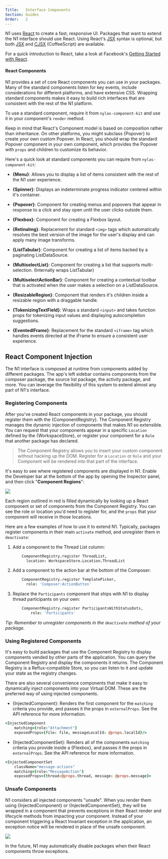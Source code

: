 ```yaml
---
Title:   Interface Components
Section: Guides
Order:   2
---
```


N1 uses [React](https://facebook.github.io/react/) to create a fast, responsive UI. Packages that want to extend the N1 interface should use React. Using React's [JSX](https://facebook.github.io/react/jsx-in-depth.html) syntax is optional, but both [JSX](https://facebook.github.io/react/jsx-in-depth.html) and [CJSX](https://github.com/jsdf/coffee-react) (CoffeeScript) are available.

For a quick introduction to React, take a look at Facebook's [Getting Started with React](http://facebook.github.io/react/docs/getting-started.html).

#### React Components

N1 provides a set of core React components you can use in your packages. Many of the standard components listen for key events, include considerations for different platforms, and have extensive CSS. Wrapping standard components makes it easy to build rich interfaces that are consistent with the rest of the N1 platform.

To use a standard component, require it from `nylas-component-kit` and use it in your component's `render` method.

<p class="well">Keep in mind that React's Component model is based on composition rather than inheritance. On other platforms, you might subclass {Popover} to create your own custom Popover. In React, you should wrap the standard Popover component in your own component, which provides the Popover with <code>props</code> and children to customize its behavior.</p>


Here's a quick look at standard components you can require from `nylas-component-kit`:

- **{Menu}**: Allows you to display a list of items consistent with the rest of the N1 user experience.

- **{Spinner}**: Displays an indeterminate progress indicator centered within it's container.

- **{Popover}**: Component for creating menus and popovers that appear in response to a click and stay open until the user clicks outside them.

- **{Flexbox}**: Component for creating a Flexbox layout.

- **{RetinaImg}**: Replacement for standard `<img>` tags which automatically resolves the best version of the image for the user's display and can apply many image transforms.

- **{ListTabular}**: Component for creating a list of items backed by a paginating ListDataSource.

- **{MultiselectList}**: Component for creating a list that supports multi-selection. (Internally wraps ListTabular)

- **{MultiselectActionBar}**: Component for creating a contextual toolbar that is activated when the user makes a selection on a ListDataSource.

- **{ResizableRegion}**: Component that renders it's children inside a resizable region with a draggable handle.

- **{TokenizingTextField}**: Wraps a standard `<input>` and takes function props for tokenizing input values and displaying autocompletion suggestions.

- **{EventedIFrame}**: Replacement for the standard `<iframe>` tag which handles events directed at the iFrame to ensure a consistent user experience.

## React Component Injection

The N1 interface is composed at runtime from components added by different packages. The app's left sidebar contains components from the composer package, the source list package, the activity package, and more. You can leverage the flexibility of this system to extend almost any part of N1's interface.

### Registering Components

After you've created React components in your package, you should register them with the {ComponentRegistry}. The Component Registry manages the dynamic injection of components that makes N1 so extensible. You can request that your components appear in a specific `Location` defined by the {WorkspaceStore}, or register your component for a `Role` that another package has declared.

> The Component Registry allows you to insert your custom component without hacking up the DOM. Register for a `Location` or `Role` and your Component will be rendered into that part of the interface.

It's easy to see where registered components are displayed in N1. Enable the Developer bar at the bottom of the app by opening the Inspector panel, and then click "**Component Regions**":

<img src="./images/injected-components.png">

Each region outlined in red is filled dynamically by looking up a React component or set of components from the Component Registry. You can see the role or location you'd need to register for, and the `props` that your component will receive in those locations.

Here are a few examples of how to use it to extend N1. Typically, packages register components in their main `activate` method, and unregister them in `deactivate`:

1. Add a component to the Thread List column:

	```coffee
	    ComponentRegistry.register ThreadList,
	      location: WorkspaceStore.Location.ThreadList
	```

2. Add a component to the action bar at the bottom of the Composer:

	```coffee
	    ComponentRegistry.register TemplatePicker,
	      role: 'Composer:ActionButton'
	```

3. Replace the `Participants` component that ships with N1 to display thread participants on your own:

	```coffee
	    ComponentRegistry.register ParticipantsWithStatusDots,
	        role: 'Participants'
	```

*Tip: Remember to unregister components in the `deactivate` method of your package.*


### Using Registered Components

It's easy to build packages that use the Component Registry to display components vended by other parts of the application. You can query the Component Registry and display the components it returns. The Component Registry is a Reflux-compatible Store, so you can listen to it and update your state as the registry changes.

There are also several convenience components that make it easy to dynamically inject components into your Virtual DOM. These are the preferred way of using injected components.

- {InjectedComponent}: Renders the first component for the `matching` criteria you provide, and passes it the props in `externalProps`. See the API reference for more information.

```coffee
<InjectedComponent
    matching={role:"Attachment"}
    exposedProps={file: file, messageLocalId: @props.localId}/>
```

- {InjectedComponentSet}: Renders all of the components `matching` criteria you provide inside a {Flexbox}, and passes it the props in `externalProps`. See the API reference for more information.

```coffee
<InjectedComponentSet
    className="message-actions"
    matching={role:"MessageAction"}
    exposedProps={thread:@props.thread, message: @props.message}>
```

### Unsafe Components

N1 considers all injected components "unsafe". When you render them using {InjectedComponent} or {InjectedComponentSet}, they will be wrapped in a component that prevents exceptions in their React render and lifecycle methods from impacting your component. Instead of your component triggering a React Invariant exception in the application, an exception notice will be rendered in place of the unsafe component.

<img src="./images/unsafe-component-exception.png">

In the future, N1 may automatically disable packages when their React components throw exceptions.
